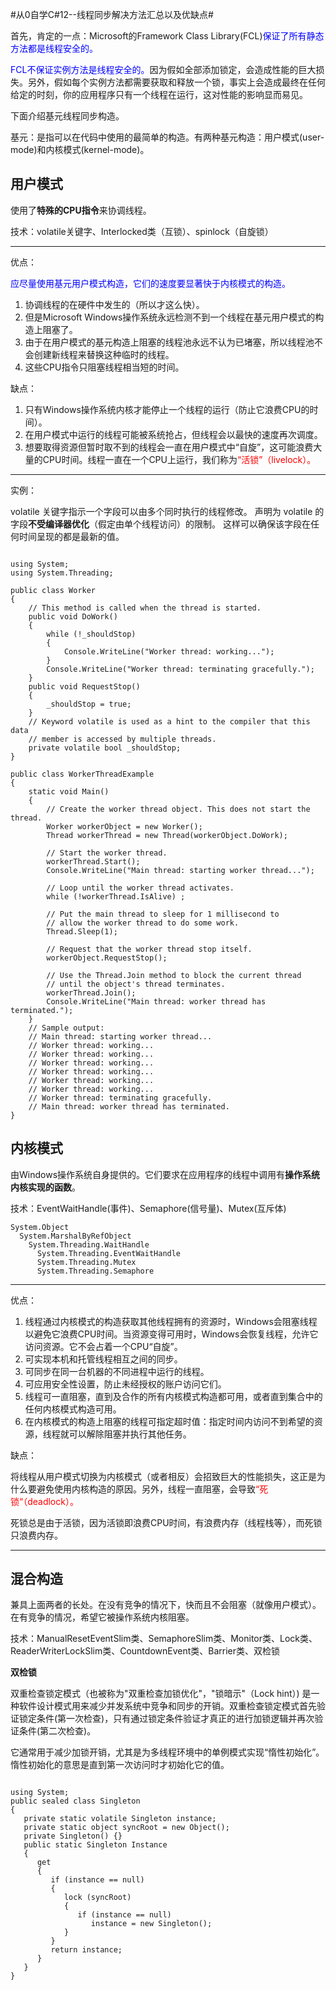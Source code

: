 #从0自学C#12--线程同步解决方法汇总以及优缺点#

首先，肯定的一点：Microsoft的Framework Class Library(FCL)<font color = blue>保证了所有静态方法都是线程安全的。</font>

<font color = blue>FCL不保证实例方法是线程安全的。</font>因为假如全部添加锁定，会造成性能的巨大损失。另外，假如每个实例方法都需要获取和释放一个锁，事实上会造成最终在任何给定的时刻，你的应用程序只有一个线程在运行，这对性能的影响显而易见。

下面介绍基元线程同步构造。

基元：是指可以在代码中使用的最简单的构造。有两种基元构造：用户模式(user-mode)和内核模式(kernel-mode)。

## 用户模式 ##

使用了**特殊的CPU指令**来协调线程。

技术：volatile关键字、Interlocked类（互锁）、spinlock（自旋锁）

----------
优点：

<font color = blue>应尽量使用基元用户模式构造，它们的速度要显著快于内核模式的构造。</font>

1. 协调线程的在硬件中发生的（所以才这么快）。
2. 但是Microsoft Windows操作系统永远检测不到一个线程在基元用户模式的构造上阻塞了。
3. 由于在用户模式的基元构造上阻塞的线程池永远不认为已堵塞，所以线程池不会创建新线程来替换这种临时的线程。
4. 这些CPU指令只阻塞线程相当短的时间。

缺点：

1. 只有Windows操作系统内核才能停止一个线程的运行（防止它浪费CPU的时间）。
2. 在用户模式中运行的线程可能被系统抢占，但线程会以最快的速度再次调度。
3. 想要取得资源但暂时取不到的线程会一直在用户模式中“自旋”，这可能浪费大量的CPU时间。线程一直在一个CPU上运行，我们称为<font color = red>“活锁”（livelock）。</font>

----------

实例：

volatile 关键字指示一个字段可以由多个同时执行的线程修改。 声明为 volatile 的字段**不受编译器优化**（假定由单个线程访问）的限制。 这样可以确保该字段在任何时间呈现的都是最新的值。

```Csharp

using System;
using System.Threading;

public class Worker
{
    // This method is called when the thread is started.
    public void DoWork()
    {
        while (!_shouldStop)
        {
            Console.WriteLine("Worker thread: working...");
        }
        Console.WriteLine("Worker thread: terminating gracefully.");
    }
    public void RequestStop()
    {
        _shouldStop = true;
    }
    // Keyword volatile is used as a hint to the compiler that this data
    // member is accessed by multiple threads.
    private volatile bool _shouldStop;
}

public class WorkerThreadExample
{
    static void Main()
    {
        // Create the worker thread object. This does not start the thread.
        Worker workerObject = new Worker();
        Thread workerThread = new Thread(workerObject.DoWork);

        // Start the worker thread.
        workerThread.Start();
        Console.WriteLine("Main thread: starting worker thread...");

        // Loop until the worker thread activates.
        while (!workerThread.IsAlive) ;

        // Put the main thread to sleep for 1 millisecond to
        // allow the worker thread to do some work.
        Thread.Sleep(1);

        // Request that the worker thread stop itself.
        workerObject.RequestStop();

        // Use the Thread.Join method to block the current thread 
        // until the object's thread terminates.
        workerThread.Join();
        Console.WriteLine("Main thread: worker thread has terminated.");
    }
    // Sample output:
    // Main thread: starting worker thread...
    // Worker thread: working...
    // Worker thread: working...
    // Worker thread: working...
    // Worker thread: working...
    // Worker thread: working...
    // Worker thread: working...
    // Worker thread: terminating gracefully.
    // Main thread: worker thread has terminated.
}
```

## 内核模式 ##

由Windows操作系统自身提供的。它们要求在应用程序的线程中调用有**操作系统内核实现的函数**。

技术：EventWaitHandle(事件)、Semaphore(信号量)、Mutex(互斥体)

```Csharp
System.Object
  System.MarshalByRefObject
    System.Threading.WaitHandle
      System.Threading.EventWaitHandle
      System.Threading.Mutex
      System.Threading.Semaphore
```

----------
优点：

1. 线程通过内核模式的构造获取其他线程拥有的资源时，Windows会阻塞线程以避免它浪费CPU时间。当资源变得可用时，Windows会恢复线程，允许它访问资源。它不会占着一个CPU“自旋”。
2. 可实现本机和托管线程相互之间的同步。
3. 可同步在同一台机器的不同进程中运行的线程。
4. 可应用安全性设置，防止未经授权的账户访问它们。
5. 线程可一直阻塞，直到及合作的所有内核模式构造都可用，或者直到集合中的任何内核模式构造可用。
6. 在内核模式的构造上阻塞的线程可指定超时值：指定时间内访问不到希望的资源，线程就可以解除阻塞并执行其他任务。

缺点：

将线程从用户模式切换为内核模式（或者相反）会招致巨大的性能损失，这正是为什么要避免使用内核构造的原因。另外，线程一直阻塞，会导致<font color = red>“死锁“（deadlock）。</font>

死锁总是由于活锁，因为活锁即浪费CPU时间，有浪费内存（线程栈等），而死锁只浪费内存。

----------

## 混合构造 ##

兼具上面两者的长处。在没有竞争的情况下，快而且不会阻塞（就像用户模式）。在有竞争的情况，希望它被操作系统内核阻塞。

技术：ManualResetEventSlim类、SemaphoreSlim类、Monitor类、Lock类、ReaderWriterLockSlim类、CountdownEvent类、Barrier类、双检锁

**双检锁**

双重检查锁定模式（也被称为"双重检查加锁优化"，"锁暗示"（Lock hint）) 是一种软件设计模式用来减少并发系统中竞争和同步的开销。双重检查锁定模式首先验证锁定条件(第一次检查)，只有通过锁定条件验证才真正的进行加锁逻辑并再次验证条件(第二次检查)。

它通常用于减少加锁开销，尤其是为多线程环境中的单例模式实现“惰性初始化”。惰性初始化的意思是直到第一次访问时才初始化它的值。

```Csharp

using System; 
public sealed class Singleton 
{ 
   private static volatile Singleton instance; 
   private static object syncRoot = new Object(); 
   private Singleton() {} 
   public static Singleton Instance 
   { 
      get  
      { 
         if (instance == null)  
         { 
            lock (syncRoot)  
            { 
               if (instance == null)  
                  instance = new Singleton(); 
            } 
         } 
         return instance; 
      } 
   } 
} 
```